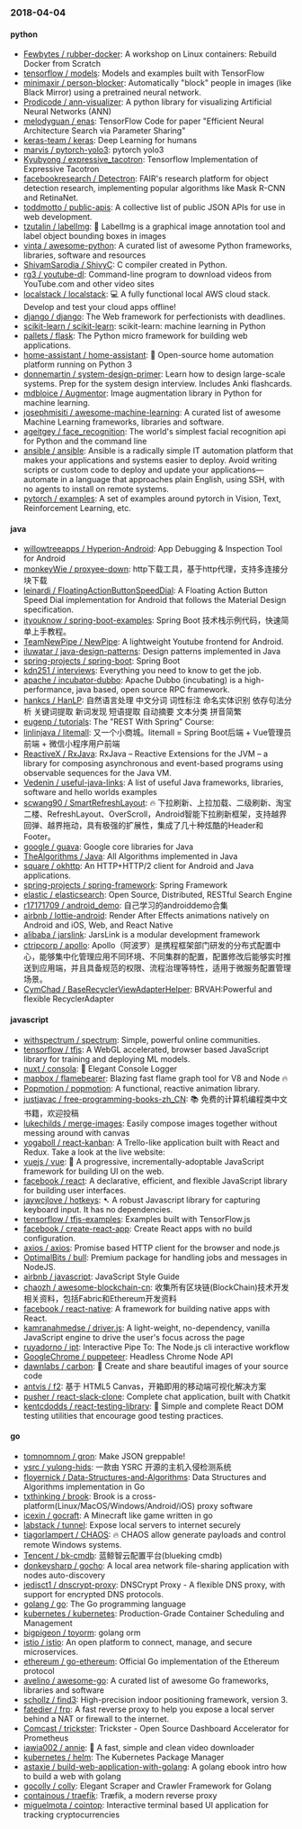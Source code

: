 ### 2018-04-04

#### python
* [Fewbytes / rubber-docker](https://github.com/Fewbytes/rubber-docker): A workshop on Linux containers: Rebuild Docker from Scratch
* [tensorflow / models](https://github.com/tensorflow/models): Models and examples built with TensorFlow
* [minimaxir / person-blocker](https://github.com/minimaxir/person-blocker): Automatically "block" people in images (like Black Mirror) using a pretrained neural network.
* [Prodicode / ann-visualizer](https://github.com/Prodicode/ann-visualizer): A python library for visualizing Artificial Neural Networks (ANN)
* [melodyguan / enas](https://github.com/melodyguan/enas): TensorFlow Code for paper "Efficient Neural Architecture Search via Parameter Sharing"
* [keras-team / keras](https://github.com/keras-team/keras): Deep Learning for humans
* [marvis / pytorch-yolo3](https://github.com/marvis/pytorch-yolo3): pytorch yolo3
* [Kyubyong / expressive_tacotron](https://github.com/Kyubyong/expressive_tacotron): Tensorflow Implementation of Expressive Tacotron
* [facebookresearch / Detectron](https://github.com/facebookresearch/Detectron): FAIR's research platform for object detection research, implementing popular algorithms like Mask R-CNN and RetinaNet.
* [toddmotto / public-apis](https://github.com/toddmotto/public-apis): A collective list of public JSON APIs for use in web development.
* [tzutalin / labelImg](https://github.com/tzutalin/labelImg): 🤘 LabelImg is a graphical image annotation tool and label object bounding boxes in images
* [vinta / awesome-python](https://github.com/vinta/awesome-python): A curated list of awesome Python frameworks, libraries, software and resources
* [ShivamSarodia / ShivyC](https://github.com/ShivamSarodia/ShivyC): C compiler created in Python.
* [rg3 / youtube-dl](https://github.com/rg3/youtube-dl): Command-line program to download videos from YouTube.com and other video sites
* [localstack / localstack](https://github.com/localstack/localstack): 💻 A fully functional local AWS cloud stack. Develop and test your cloud apps offline!
* [django / django](https://github.com/django/django): The Web framework for perfectionists with deadlines.
* [scikit-learn / scikit-learn](https://github.com/scikit-learn/scikit-learn): scikit-learn: machine learning in Python
* [pallets / flask](https://github.com/pallets/flask): The Python micro framework for building web applications.
* [home-assistant / home-assistant](https://github.com/home-assistant/home-assistant): 🏡 Open-source home automation platform running on Python 3
* [donnemartin / system-design-primer](https://github.com/donnemartin/system-design-primer): Learn how to design large-scale systems. Prep for the system design interview. Includes Anki flashcards.
* [mdbloice / Augmentor](https://github.com/mdbloice/Augmentor): Image augmentation library in Python for machine learning.
* [josephmisiti / awesome-machine-learning](https://github.com/josephmisiti/awesome-machine-learning): A curated list of awesome Machine Learning frameworks, libraries and software.
* [ageitgey / face_recognition](https://github.com/ageitgey/face_recognition): The world's simplest facial recognition api for Python and the command line
* [ansible / ansible](https://github.com/ansible/ansible): Ansible is a radically simple IT automation platform that makes your applications and systems easier to deploy. Avoid writing scripts or custom code to deploy and update your applications— automate in a language that approaches plain English, using SSH, with no agents to install on remote systems.
* [pytorch / examples](https://github.com/pytorch/examples): A set of examples around pytorch in Vision, Text, Reinforcement Learning, etc.

#### java
* [willowtreeapps / Hyperion-Android](https://github.com/willowtreeapps/Hyperion-Android): App Debugging & Inspection Tool for Android
* [monkeyWie / proxyee-down](https://github.com/monkeyWie/proxyee-down): http下载工具，基于http代理，支持多连接分块下载
* [leinardi / FloatingActionButtonSpeedDial](https://github.com/leinardi/FloatingActionButtonSpeedDial): A Floating Action Button Speed Dial implementation for Android that follows the Material Design specification.
* [ityouknow / spring-boot-examples](https://github.com/ityouknow/spring-boot-examples): Spring Boot 技术栈示例代码，快速简单上手教程。
* [TeamNewPipe / NewPipe](https://github.com/TeamNewPipe/NewPipe): A lightweight Youtube frontend for Android.
* [iluwatar / java-design-patterns](https://github.com/iluwatar/java-design-patterns): Design patterns implemented in Java
* [spring-projects / spring-boot](https://github.com/spring-projects/spring-boot): Spring Boot
* [kdn251 / interviews](https://github.com/kdn251/interviews): Everything you need to know to get the job.
* [apache / incubator-dubbo](https://github.com/apache/incubator-dubbo): Apache Dubbo (incubating) is a high-performance, java based, open source RPC framework.
* [hankcs / HanLP](https://github.com/hankcs/HanLP): 自然语言处理 中文分词 词性标注 命名实体识别 依存句法分析 关键词提取 新词发现 短语提取 自动摘要 文本分类 拼音简繁
* [eugenp / tutorials](https://github.com/eugenp/tutorials): The "REST With Spring" Course:
* [linlinjava / litemall](https://github.com/linlinjava/litemall): 又一个小商城。litemall = Spring Boot后端 + Vue管理员前端 + 微信小程序用户前端
* [ReactiveX / RxJava](https://github.com/ReactiveX/RxJava): RxJava – Reactive Extensions for the JVM – a library for composing asynchronous and event-based programs using observable sequences for the Java VM.
* [Vedenin / useful-java-links](https://github.com/Vedenin/useful-java-links): A list of useful Java frameworks, libraries, software and hello worlds examples
* [scwang90 / SmartRefreshLayout](https://github.com/scwang90/SmartRefreshLayout): 🔥 下拉刷新、上拉加载、二级刷新、淘宝二楼、RefreshLayout、OverScroll，Android智能下拉刷新框架，支持越界回弹、越界拖动，具有极强的扩展性，集成了几十种炫酷的Header和 Footer。
* [google / guava](https://github.com/google/guava): Google core libraries for Java
* [TheAlgorithms / Java](https://github.com/TheAlgorithms/Java): All Algorithms implemented in Java
* [square / okhttp](https://github.com/square/okhttp): An HTTP+HTTP/2 client for Android and Java applications.
* [spring-projects / spring-framework](https://github.com/spring-projects/spring-framework): Spring Framework
* [elastic / elasticsearch](https://github.com/elastic/elasticsearch): Open Source, Distributed, RESTful Search Engine
* [r17171709 / android_demo](https://github.com/r17171709/android_demo): 自己学习的androiddemo合集
* [airbnb / lottie-android](https://github.com/airbnb/lottie-android): Render After Effects animations natively on Android and iOS, Web, and React Native
* [alibaba / jarslink](https://github.com/alibaba/jarslink): JarsLink is a modular development framework
* [ctripcorp / apollo](https://github.com/ctripcorp/apollo): Apollo（阿波罗）是携程框架部门研发的分布式配置中心，能够集中化管理应用不同环境、不同集群的配置，配置修改后能够实时推送到应用端，并且具备规范的权限、流程治理等特性，适用于微服务配置管理场景。
* [CymChad / BaseRecyclerViewAdapterHelper](https://github.com/CymChad/BaseRecyclerViewAdapterHelper): BRVAH:Powerful and flexible RecyclerAdapter

#### javascript
* [withspectrum / spectrum](https://github.com/withspectrum/spectrum): Simple, powerful online communities.
* [tensorflow / tfjs](https://github.com/tensorflow/tfjs): A WebGL accelerated, browser based JavaScript library for training and deploying ML models.
* [nuxt / consola](https://github.com/nuxt/consola): 🐨 Elegant Console Logger
* [mapbox / flamebearer](https://github.com/mapbox/flamebearer): Blazing fast flame graph tool for V8 and Node 🔥
* [Popmotion / popmotion](https://github.com/Popmotion/popmotion): A functional, reactive animation library.
* [justjavac / free-programming-books-zh_CN](https://github.com/justjavac/free-programming-books-zh_CN): 📚 免费的计算机编程类中文书籍，欢迎投稿
* [lukechilds / merge-images](https://github.com/lukechilds/merge-images): Easily compose images together without messing around with canvas
* [yogaboll / react-kanban](https://github.com/yogaboll/react-kanban): A Trello-like application built with React and Redux. Take a look at the live website:
* [vuejs / vue](https://github.com/vuejs/vue): 🖖 A progressive, incrementally-adoptable JavaScript framework for building UI on the web.
* [facebook / react](https://github.com/facebook/react): A declarative, efficient, and flexible JavaScript library for building user interfaces.
* [jaywcjlove / hotkeys](https://github.com/jaywcjlove/hotkeys): ➷ A robust Javascript library for capturing keyboard input. It has no dependencies.
* [tensorflow / tfjs-examples](https://github.com/tensorflow/tfjs-examples): Examples built with TensorFlow.js
* [facebook / create-react-app](https://github.com/facebook/create-react-app): Create React apps with no build configuration.
* [axios / axios](https://github.com/axios/axios): Promise based HTTP client for the browser and node.js
* [OptimalBits / bull](https://github.com/OptimalBits/bull): Premium package for handling jobs and messages in NodeJS.
* [airbnb / javascript](https://github.com/airbnb/javascript): JavaScript Style Guide
* [chaozh / awesome-blockchain-cn](https://github.com/chaozh/awesome-blockchain-cn): 收集所有区块链(BlockChain)技术开发相关资料，包括Fabric和Ethereum开发资料
* [facebook / react-native](https://github.com/facebook/react-native): A framework for building native apps with React.
* [kamranahmedse / driver.js](https://github.com/kamranahmedse/driver.js): A light-weight, no-dependency, vanilla JavaScript engine to drive the user's focus across the page
* [ruyadorno / ipt](https://github.com/ruyadorno/ipt): Interactive Pipe To: The Node.js cli interactive workflow
* [GoogleChrome / puppeteer](https://github.com/GoogleChrome/puppeteer): Headless Chrome Node API
* [dawnlabs / carbon](https://github.com/dawnlabs/carbon): 🎨 Create and share beautiful images of your source code
* [antvis / f2](https://github.com/antvis/f2): 基于 HTML5 Canvas，开箱即用的移动端可视化解决方案
* [pusher / react-slack-clone](https://github.com/pusher/react-slack-clone): Complete chat application, built with Chatkit
* [kentcdodds / react-testing-library](https://github.com/kentcdodds/react-testing-library): 🐐 Simple and complete React DOM testing utilities that encourage good testing practices.

#### go
* [tomnomnom / gron](https://github.com/tomnomnom/gron): Make JSON greppable!
* [ysrc / yulong-hids](https://github.com/ysrc/yulong-hids): 一款由 YSRC 开源的主机入侵检测系统
* [floyernick / Data-Structures-and-Algorithms](https://github.com/floyernick/Data-Structures-and-Algorithms): Data Structures and Algorithms implementation in Go
* [txthinking / brook](https://github.com/txthinking/brook): Brook is a cross-platform(Linux/MacOS/Windows/Android/iOS) proxy software
* [icexin / gocraft](https://github.com/icexin/gocraft): A Minecraft like game written in go
* [labstack / tunnel](https://github.com/labstack/tunnel): Expose local servers to internet securely
* [tiagorlampert / CHAOS](https://github.com/tiagorlampert/CHAOS): 🔥 CHAOS allow generate payloads and control remote Windows systems.
* [Tencent / bk-cmdb](https://github.com/Tencent/bk-cmdb): 蓝鲸智云配置平台(blueking cmdb)
* [donkeysharp / gocho](https://github.com/donkeysharp/gocho): A local area network file-sharing application with nodes auto-discovery
* [jedisct1 / dnscrypt-proxy](https://github.com/jedisct1/dnscrypt-proxy): DNSCrypt Proxy - A flexible DNS proxy, with support for encrypted DNS protocols.
* [golang / go](https://github.com/golang/go): The Go programming language
* [kubernetes / kubernetes](https://github.com/kubernetes/kubernetes): Production-Grade Container Scheduling and Management
* [bigpigeon / toyorm](https://github.com/bigpigeon/toyorm): golang orm
* [istio / istio](https://github.com/istio/istio): An open platform to connect, manage, and secure microservices.
* [ethereum / go-ethereum](https://github.com/ethereum/go-ethereum): Official Go implementation of the Ethereum protocol
* [avelino / awesome-go](https://github.com/avelino/awesome-go): A curated list of awesome Go frameworks, libraries and software
* [schollz / find3](https://github.com/schollz/find3): High-precision indoor positioning framework, version 3.
* [fatedier / frp](https://github.com/fatedier/frp): A fast reverse proxy to help you expose a local server behind a NAT or firewall to the internet.
* [Comcast / trickster](https://github.com/Comcast/trickster): Trickster - Open Source Dashboard Accelerator for Prometheus
* [iawia002 / annie](https://github.com/iawia002/annie): 👾 A fast, simple and clean video downloader
* [kubernetes / helm](https://github.com/kubernetes/helm): The Kubernetes Package Manager
* [astaxie / build-web-application-with-golang](https://github.com/astaxie/build-web-application-with-golang): A golang ebook intro how to build a web with golang
* [gocolly / colly](https://github.com/gocolly/colly): Elegant Scraper and Crawler Framework for Golang
* [containous / traefik](https://github.com/containous/traefik): Træfik, a modern reverse proxy
* [miguelmota / cointop](https://github.com/miguelmota/cointop): Interactive terminal based UI application for tracking cryptocurrencies
